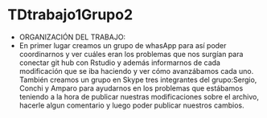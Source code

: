 # TDtrabajo1Grupo2
- ORGANIZACIÓN DEL TRABAJO:
- En primer lugar creamos un grupo de whasApp para así poder coordinarnos y ver cuáles eran los problemas que nos surgían para conectar git hub con Rstudio y además informarnos de cada modificación que se iba haciendo y ver cómo avanzábamos cada uno. También creamos un grupo en Skype tres integrantes del grupo:Sergio, Conchi y Amparo para ayudarnos en los problemas que estábamos teniendo a la hora de publicar nuestras modificaciones sobre el archivo, hacerle algun comentario y luego poder publicar nuestros cambios.  
